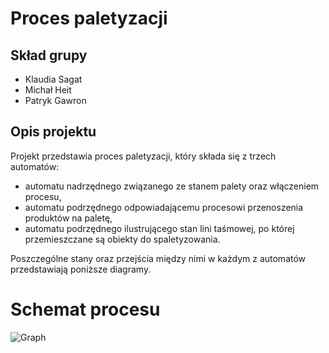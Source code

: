 # Proces paletyzacji
## Skład grupy
* Klaudia Sagat
* Michał Heit
* Patryk Gawron

## Opis projektu

Projekt przedstawia proces paletyzacji, który składa się z trzech automatów: 
* automatu nadrzędnego związanego ze stanem palety oraz włączeniem procesu,
* automatu podrzędnego odpowiadającemu procesowi przenoszenia produktów na paletę,
* automatu podrzędnego ilustrującego stan lini taśmowej, po której przemieszczane są obiekty do spaletyzowania.

Poszczególne stany oraz przejścia między nimi w każdym z automatów przedstawiają poniższe diagramy. 

# Schemat procesu
![Graph](https://github.com/patrykGawron/TSWR_projekt/blob/master/diagrams.png)

